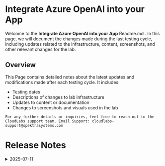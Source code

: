 # Integrate Azure OpenAI into your App

Welcome to the **Integrate Azure OpenAI into your App** Readme.md . In this page, we will document the changes made during the last testing cycle, including updates related to the infrastructure, content, screenshots, and other relevant changes for the lab.

## Overview

This Page contains detailed notes about the latest updates and modifications made after each testing cycle. It includes:

- Testing dates
- Descriptions of changes to lab infrastructure
- Updates to content or documentation
- Changes to screenshots and visuals used in the lab

`For any further details or inquiries, feel free to reach out to the CloudLabs support team. Email Support: cloudlabs-support@spektrasystems.com`

# Release Notes

<details>
  <summary>2025-07-11</summary>
  
### Release Date: 2025-07-11
- **Change** :
- **Testing Date**: 2025-07-11

## Infrastructure Changes

NA

## Content Changes

## Screenshot Updates 

## Testing Notes
  
<details>
  <summary>2025-06-03</summary>

### Release Date: 2025-06-03

- **Change**: Minor UI Changes and instructions updated.
- **Testing Date**: 2025-06-03

## Infrastructure Changes

NA

## Content Changes

- **Change**: Minor UI Changes and instructions updated.

## Screenshot Updates

- **Change**: On the Getting Started page, I have updated a screenshot related to the Lab Guide's Zoom In/Zoom Out feature.

## Testing Notes

- **Test Validation Summary**: Validated lab guide steps, RBAC assignments, and Azure policy enforcement to ensure end-to-end functionality in the updated Azure environment.

---
</details>

<details>
  <summary>2025-05-25</summary>

### Release Date: 2025-05-25

- **Change**: Minor UI Changes and instructions updated.
- **Testing Date**: 2025-05-25

## Infrastructure Changes

NA

## Content Changes

- **Change**: Divided Task 4 into two separate subtasks to individually cover CSharp and Python application configuration steps.

## Screenshot Updates

- **Change**: Updated the screenshots to reflect the latest UI changes in the Azure AI Foundry portal

## Testing Notes

- **Test Validation Summary**: Validated lab guide steps, RBAC assignments, and Azure policy enforcement to ensure end-to-end functionality in the updated Azure environment.

---
</details>

<details>
  <summary>2025-04-29</summary>
### 29 April 2025

- No Major Updates  

- Minor Updates  

    - Update **Screenshots** for the **Storage Account Service** and made minor changes to instructions in Task 4, Step 5.

</details>

<details>
  <summary>2024-12-31</summary>
### 31 December 2024

- Major Updates  

    - **Model Deprecation Notice**  
        - The **gpt-35-turbo version 0134** will be deprecated. New default models based on region availability will take effect after **January 12, 2025**.  

    - **UI Enhancements**  
        - Updated the **Azure Cloud Shell UI**, providing an improved interface for a more seamless user experience.  

- Minor Updates  

    - Updated all references from **Azure OpenAI Studio** to **Azure AI Foundry Portal** across all relevant modules, aligning with the platform's rebranding.  
    - In **PowerShell**, while running Python scripts, the **OpenAI package** version has been upgraded from **1.0.0** to **1.56.2**.  
    - Updated **.NET SDK** from **version 7** to **8**, ensuring compatibility with the latest features and improvements.  
    - The **gpt-35-turbo version** has been updated from **0314** to **0125** in the **Lunch and Learn** module.
</details>



